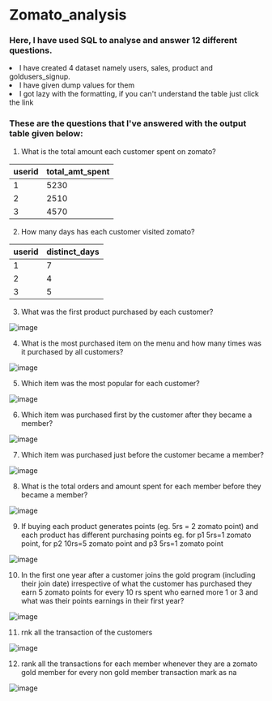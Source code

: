 
# Zomato_analysis

### Here, I have used SQL to analyse and answer 12 different questions.
<li> I have created 4 dataset namely users, sales, product and goldusers_signup. </li>
<li> I have given dump values for them </li>
<Li> I got lazy with the formatting, if you can't understand the table just click the link

### These are the questions that I've answered with the output table given below:
1) What is the total amount each customer spent on zomato?

| userid        | total_amt_spent  |
| ------------- | ---------------- |
| 1             | 5230             |
| 2             | 2510             |
| 3             | 4570             |

2) How many days has each customer visited zomato?

| userid        | distinct_days  |
| ------------- | -------------- |
| 1             | 7              |
| 2             | 4              |
| 3             | 5              |

3) What was the first product purchased by each customer?

![image](https://github.com/TharunPrabu7/Zomato_analysis/assets/56309565/490f3e6c-8afb-4ff5-b484-718b168eb2d2)

4) What is the most purchased item on the menu and how many times was it purchased by all customers?

![image](https://github.com/TharunPrabu7/Zomato_analysis/assets/56309565/88aae452-8d15-4c96-be01-d81292a64ccd)

5) Which item was the most popular for each customer?

![image](https://github.com/TharunPrabu7/Zomato_analysis/assets/56309565/91d5ae30-80ab-4ecf-ae95-403cd52bc4c5)

6) Which item was purchased first by the customer after they became a member?

![image](https://github.com/TharunPrabu7/Zomato_analysis/assets/56309565/5680df76-aaf4-42e2-ae88-7adc142b8db0)

7) Which item was purchased just before the customer became a member?

![image](https://github.com/TharunPrabu7/Zomato_analysis/assets/56309565/2ccb4835-5d4c-4790-ae9e-79a54096c732)

8) What is the total orders and amount spent for each member before they became a member?

![image](https://github.com/TharunPrabu7/Zomato_analysis/assets/56309565/4e388c8c-4560-4bfd-a9dd-122a89a20249)

9) If buying each product generates points (eg. 5rs = 2 zomato point) and each product has different purchasing points
eg. for p1 5rs=1 zomato point, for p2 10rs=5 zomato point and p3 5rs=1 zomato point

![image](https://github.com/TharunPrabu7/Zomato_analysis/assets/56309565/1c6a2be4-4840-442e-a8d1-3325a2e773bd)

10) In the first one year after a customer joins the gold program (including their join date) irrespective of what the customer has purchased they earn 5 zomato points for every 10 rs spent who earned more 1 or 3 and what was their points earnings in their first year?

![image](https://github.com/TharunPrabu7/Zomato_analysis/assets/56309565/2139ddc4-c78b-4c09-be47-f21e753598f4)

11) rnk all the transaction of the customers

![image](https://github.com/TharunPrabu7/Zomato_analysis/assets/56309565/e30b243f-999d-4dfd-8ec9-10aaa208fb17)

12) rank all the transactions for each member whenever they are a zomato gold member for every non gold member transaction mark as na

![image](https://github.com/TharunPrabu7/Zomato_analysis/assets/56309565/b571bb6d-32ea-48cb-9d0c-7b8c2ac2ad16)














